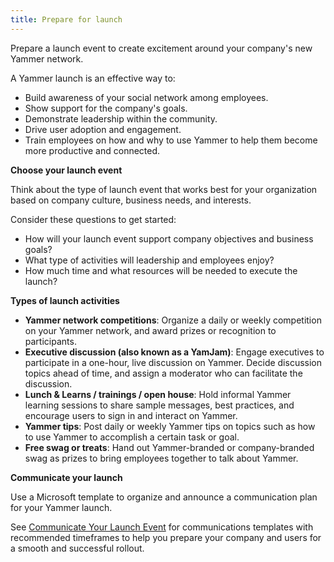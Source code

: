```yaml
---
title: Prepare for launch
---
```


Prepare a launch event to create excitement around your company's new Yammer network\.

A Yammer launch is an effective way to:

- Build awareness of your social network among employees\.
- Show support for the company's goals\.
- Demonstrate leadership within the community\.
- Drive user adoption and engagement\.
- Train employees on how and why to use Yammer to help them become more productive and connected\.

__Choose your launch event__

Think about the type of launch event that works best for your organization based on company culture, business needs, and interests\.

Consider these questions to get started:

- How will your launch event support company objectives and business goals?
- What type of activities will leadership and employees enjoy?
- How much time and what resources will be needed to execute the launch?

__Types of launch activities__

- __Yammer network competitions__: Organize a daily or weekly competition on your Yammer network, and award prizes or recognition to participants\.
- __Executive discussion \(also known as a YamJam\)__: Engage executives to participate in a one\-hour, live discussion on Yammer\. Decide discussion topics ahead of time, and assign a moderator who can facilitate the discussion\.
- __Lunch & Learns / trainings / open house__: Hold informal Yammer learning sessions to share sample messages, best practices, and encourage users to sign in and interact on Yammer\.
- __Yammer tips__: Post daily or weekly Yammer tips on topics such as how to use Yammer to accomplish a certain task or goal\.
- __Free swag or treats__: Hand out Yammer\-branded or company\-branded swag as prizes to bring employees together to talk about Yammer\.

__Communicate your launch__

Use a Microsoft template to organize and announce a communication plan for your Yammer launch\.

See [Communicate Your Launch Event](https://onedrive.live.com/view.aspx?resid=1A3C1EAC795A049F%21112&ithint=file%2cdocx&app=Word&authkey=%21ALxNtoPMUESxZwg) for communications templates with recommended timeframes to help you prepare your company and users for a smooth and successful rollout\.

